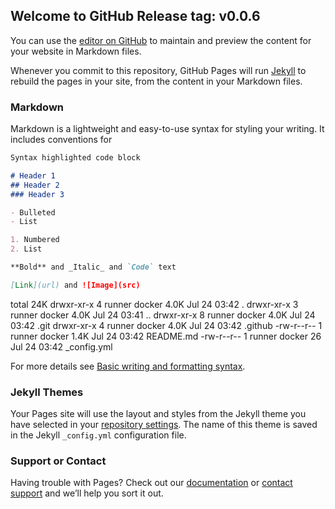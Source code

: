 ## Welcome to GitHub Release tag: v0.0.6

You can use the [editor on GitHub](https://github.com/neilpangtest/test/edit/master/README.md) to maintain and preview the content for your website in Markdown files.

Whenever you commit to this repository, GitHub Pages will run [Jekyll](https://jekyllrb.com/) to rebuild the pages in your site, from the content in your Markdown files.

### Markdown

Markdown is a lightweight and easy-to-use syntax for styling your writing. It includes conventions for

```markdown
Syntax highlighted code block

# Header 1
## Header 2
### Header 3

- Bulleted
- List

1. Numbered
2. List

**Bold** and _Italic_ and `Code` text

[Link](url) and ![Image](src)
```

total 24K
drwxr-xr-x 4 runner docker 4.0K Jul 24 03:42 .
drwxr-xr-x 3 runner docker 4.0K Jul 24 03:41 ..
drwxr-xr-x 8 runner docker 4.0K Jul 24 03:42 .git
drwxr-xr-x 4 runner docker 4.0K Jul 24 03:42 .github
-rw-r--r-- 1 runner docker 1.4K Jul 24 03:42 README.md
-rw-r--r-- 1 runner docker   26 Jul 24 03:42 _config.yml


For more details see [Basic writing and formatting syntax](https://docs.github.com/en/github/writing-on-github/getting-started-with-writing-and-formatting-on-github/basic-writing-and-formatting-syntax).

### Jekyll Themes

Your Pages site will use the layout and styles from the Jekyll theme you have selected in your [repository settings](https://github.com/neilpangtest/test/settings/pages). The name of this theme is saved in the Jekyll `_config.yml` configuration file.

### Support or Contact

Having trouble with Pages? Check out our [documentation](https://docs.github.com/categories/github-pages-basics/) or [contact support](https://support.github.com/contact) and we’ll help you sort it out.
